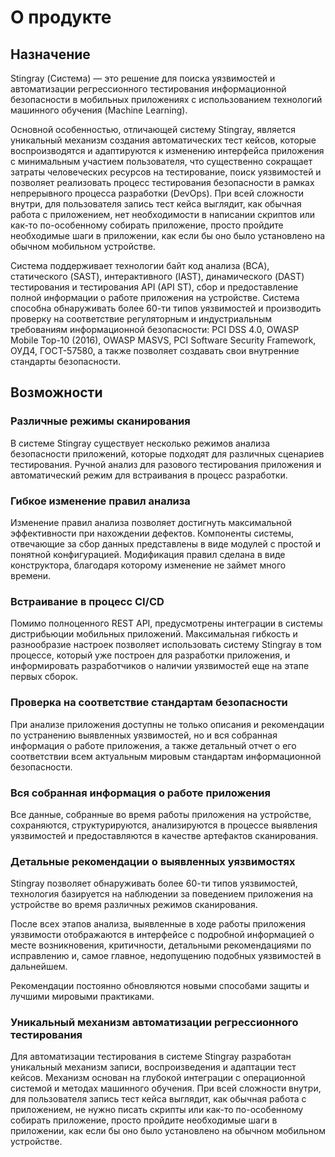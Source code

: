 # О продукте

## Назначение

Stingray (Система) — это решение для поиска уязвимостей и автоматизации регрессионного тестирования информационной безопасности в мобильных приложениях с использованием технологий машинного обучения (Machine Learning).

Основной особенностью, отличающей систему Stingray, является уникальный механизм создания автоматических тест кейсов, которые воспроизводятся и адаптируются к изменению интерфейса приложения с минимальным участием пользователя, что существенно сокращает затраты человеческих ресурсов на тестирование, поиск уязвимостей и позволяет реализовать процесс тестирования безопасности в рамках непрерывного процесса разработки (DevOps). При всей сложности внутри, для пользователя запись тест кейса выглядит, как обычная работа с приложением, нет необходимости в написании скриптов или как-то по-особенному собирать приложение, просто пройдите необходимые шаги в приложении, как если бы оно было установлено на обычном мобильном устройстве.

Система поддерживает технологии байт код анализа (BCA), статического (SAST), интерактивного (IAST), динамического (DAST) тестирования и тестирования API (API ST), сбор и предоставление полной информации о работе приложения на устройстве. 
Система способна обнаруживать более 60-ти типов уязвимостей и производить проверку на соответствие регуляторным и индустриальным требованиям информационной безопасности: PCI DSS 4.0, OWASP Mobile Top-10 (2016), OWASP MASVS, PCI Software Security Framework, ОУД4, ГОСТ-57580, а также позволяет создавать свои внутренние стандарты безопасности.

## Возможности

### Различные режимы сканирования

В системе Stingray существует несколько режимов анализа безопасности приложений, которые подходят для различных сценариев тестирования. Ручной анализ для разового тестирования приложения и автоматический режим для встраивания в процесс разработки.

### Гибкое изменение правил анализа

Изменение правил анализа позволяет достигнуть максимальной эффективности при нахождении дефектов. Компоненты системы, отвечающие за сбор данных представлены в виде модулей с простой и понятной конфигурацией. Модификация правил сделана в виде конструктора, благодаря которому изменение не займет много времени. 

### Встраивание в процесс CI/CD

Помимо полноценного REST API, предусмотрены интеграции в системы дистрибьюции мобильных приложений. Максимальная гибкость и разнообразие настроек позволяет использовать систему Stingray в том процессе, который уже построен для разработки приложения, и информировать разработчиков о наличии уязвимостей еще на этапе первых сборок.

### Проверка на соответствие стандартам безопасности

При анализе приложения доступны не только описания и рекомендации по устранению выявленных уязвимостей, но и вся собранная информация о работе приложения, а также детальный отчет о его соответствии всем актуальным мировым стандартам информационной безопасности.

### Вся собранная информация о работе приложения

Все данные, собранные во время работы приложения на устройстве, сохраняются, структурируются, анализируются в процессе выявления уязвимостей и предоставляются в качестве артефактов сканирования.

### Детальные рекомендации о выявленных уязвимостях

Stingray позволяет обнаруживать более 60-ти типов уязвимостей, технология базируется на наблюдении за поведением приложения на устройстве во время различных режимов сканирования.

После всех этапов анализа, выявленные в ходе работы приложения уязвимости отображаются в интерфейсе с подробной информацией о месте возникновения, критичности, детальными рекомендациями по исправлению и, самое главное, недопущению подобных уязвимостей в дальнейшем.

Рекомендации постоянно обновляются новыми способами защиты и лучшими мировыми практиками.

### Уникальный механизм автоматизации регрессионного тестирования

Для автоматизации тестирования в системе Stingray разработан уникальный механизм записи, воспроизведения и адаптации тест кейсов. Механизм основан на глубокой интеграции с операционной системой и методах машинного обучения. При всей сложности внутри, для пользователя запись тест кейса выглядит, как обычная работа с приложением, не нужно писать скрипты или как-то по-особенному собирать приложение, просто пройдите необходимые шаги в приложении, как если бы оно было установлено на обычном мобильном устройстве.